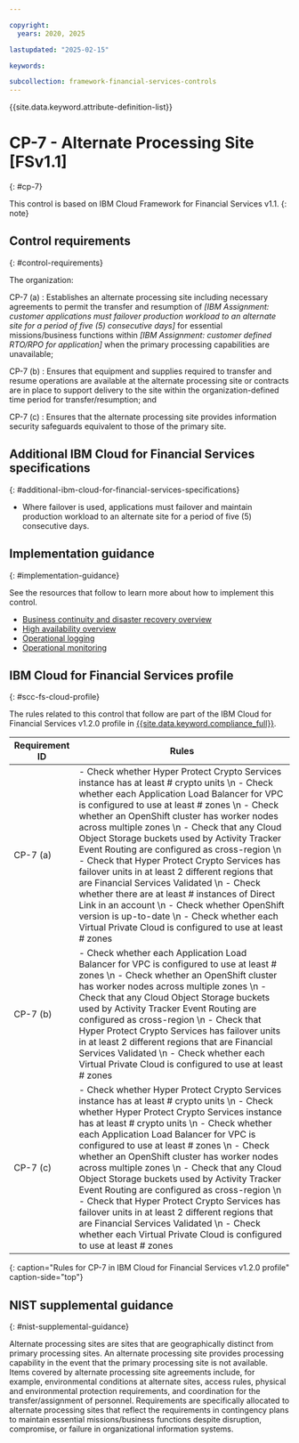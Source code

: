 ```yaml
---

copyright:
  years: 2020, 2025

lastupdated: "2025-02-15"

keywords:

subcollection: framework-financial-services-controls
---
```


{{site.data.keyword.attribute-definition-list}}

               
# CP-7 - Alternate Processing Site [FSv1.1]
{: #cp-7}

This control is based on IBM Cloud Framework for Financial Services v1.1.
{: note}


## Control requirements
{: #control-requirements}

The organization:

CP-7 (a)
    : Establishes an alternate processing site including necessary agreements to permit the transfer and resumption of _[IBM Assignment: customer applications must failover production workload to an alternate site for a period of five (5) consecutive days]_ for essential missions/business functions within _[IBM Assignment: customer defined RTO/RPO for application]_ when the primary processing capabilities are unavailable;

CP-7 (b)
    : Ensures that equipment and supplies required to transfer and resume operations are available at the alternate processing site or contracts are in place to support delivery to the site within the organization-defined time period for transfer/resumption; and

CP-7 (c)
    : Ensures that the alternate processing site provides information security safeguards equivalent to those of the primary site.

## Additional IBM Cloud for Financial Services specifications
{: #additional-ibm-cloud-for-financial-services-specifications}

- Where failover is used, applications must failover and maintain production workload to an alternate site for a period of five (5) consecutive days.

## Implementation guidance
{: #implementation-guidance}

See the resources that follow to learn more about how to implement this control.

- [Business continuity and disaster recovery overview](/docs/framework-financial-services?topic=framework-financial-services-shared-bcdr)
- [High availability overview](/docs/framework-financial-services?topic=framework-financial-services-shared-high-availability)
- [Operational logging](/docs/framework-financial-services?topic=framework-financial-services-shared-logging-operational)
- [Operational monitoring](/docs/framework-financial-services?topic=framework-financial-services-shared-monitoring-operational)

## IBM Cloud for Financial Services profile
{: #scc-fs-cloud-profile}

The rules related to this control that follow are part of the IBM Cloud for Financial Services v1.2.0 profile in [{{site.data.keyword.compliance_full}}](/docs/security-compliance?topic=security-compliance-getting-started).

| Requirement ID | Rules |
|----------------|-------|
| CP-7 (a) | - Check whether Hyper Protect Crypto Services instance has at least # crypto units \n - Check whether each Application Load Balancer for VPC is configured to use at least # zones \n - Check whether an OpenShift cluster has worker nodes across multiple zones \n - Check that any Cloud Object Storage buckets used by Activity Tracker Event Routing are configured as cross-region \n - Check that Hyper Protect Crypto Services has failover units in at least 2 different regions that are Financial Services Validated \n - Check whether there are at least # instances of Direct Link in an account \n - Check whether OpenShift version is up-to-date \n - Check whether each Virtual Private Cloud is configured to use at least # zones | 
| CP-7 (b) | - Check whether each Application Load Balancer for VPC is configured to use at least # zones \n - Check whether an OpenShift cluster has worker nodes across multiple zones \n - Check that any Cloud Object Storage buckets used by Activity Tracker Event Routing are configured as cross-region \n - Check that Hyper Protect Crypto Services has failover units in at least 2 different regions that are Financial Services Validated \n - Check whether each Virtual Private Cloud is configured to use at least # zones | 
| CP-7 (c) | - Check whether Hyper Protect Crypto Services instance has at least # crypto units \n - Check whether Hyper Protect Crypto Services instance has at least # crypto units \n - Check whether each Application Load Balancer for VPC is configured to use at least # zones \n - Check whether an OpenShift cluster has worker nodes across multiple zones \n - Check that any Cloud Object Storage buckets used by Activity Tracker Event Routing are configured as cross-region \n - Check that Hyper Protect Crypto Services has failover units in at least 2 different regions that are Financial Services Validated \n - Check whether each Virtual Private Cloud is configured to use at least # zones | 
{: caption="Rules for CP-7 in IBM Cloud for Financial Services v1.2.0 profile" caption-side="top"}

## NIST supplemental guidance
{: #nist-supplemental-guidance}

Alternate processing sites are sites that are geographically distinct from primary processing sites. An alternate processing site provides processing capability in the event that the primary processing site is not available. Items covered by alternate processing site agreements include, for example, environmental conditions at alternate sites, access rules, physical and environmental protection requirements, and coordination for the transfer/assignment of personnel. Requirements are specifically allocated to alternate processing sites that reflect the requirements in contingency plans to maintain essential missions/business functions despite disruption, compromise, or failure in organizational information systems.





